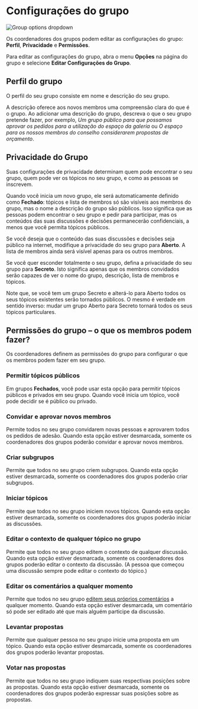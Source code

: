 # Configurações do grupo
 
<img class="screenshot" alt="Group options dropdown" src="edit_group_settings.gif" />
 
Os coordenadores dos grupos podem editar as configurações do grupo: **Perfil**,  **Privacidade** e **Permissões**.
 
Para editar as configurações do grupo, abra o menu **Opções** na página do grupo e selecione **Editar Configurações do Grupo**.
 
## Perfil do grupo
 
O perfil do seu grupo consiste em nome e descrição do seu grupo.
 
A descrição oferece aos novos membros uma compreensão clara do que é o grupo. Ao adicionar uma descrição do grupo, descreva o que o seu grupo pretende fazer, por exemplo, *Um grupo público para que possamos aprovar os pedidos para a utilização do espaço da galeria* ou *O espaço para os nossos membros do conselho considerarem propostas de orçamento*.
 
## Privacidade do Grupo
 
Suas configurações de privacidade determinam quem pode encontrar o seu grupo, quem pode ver os tópicos no seu grupo, e como as pessoas se inscrevem.
 
Quando você inicia um novo grupo, ele será automaticamente definido como **Fechado**: tópicos e lista de membros só são visíveis aos membros do grupo, mas o nome a descrição do grupo são públicos. Isso significa que as pessoas podem encontrar o seu grupo e pedir para participar, mas os conteúdos das suas discussões e decisões permanecerão confidenciais, a menos que você permita tópicos públicos.
 
Se você deseja que o conteúdo das suas discussões e decisões seja público na internet, modifique a privacidade do seu grupo para **Aberto**. A lista de membros ainda será visível apenas para os outros membros.
 
Se você quer esconder totalmente o seu grupo, defina a privacidade do seu grupo para **Secreto**. Isto significa apenas que os membros convidados serão capazes de ver o nome do grupo, descrição, lista de membros e tópicos.
 
Note que, se você tem um grupo Secreto e alterá-lo para Aberto todos os seus tópicos existentes serão tornados públicos. O mesmo é verdade em sentido inverso: mudar um grupo Aberto para Secreto tornará todos os seus tópicos particulares.
 
 
## Permissões do grupo – o que os membros podem fazer?
 
Os coordenadores definem as permissões do grupo para configurar o que os membros podem fazer em seu grupo.
 
### Permitir tópicos públicos
 
Em grupos **Fechados**, você pode usar esta opção para permitir tópicos públicos e privados em seu grupo. Quando você inicia um tópico, você pode decidir se é público ou privado.
 
### Convidar e aprovar novos membros
 
Permite todos no seu grupo convidarem novas pessoas e aprovarem todos os pedidos de adesão. Quando esta opção estiver desmarcada, somente os coordenadores dos grupos poderão convidar e aprovar novos membros.
 
### Criar subgrupos
 
Permite que todos no seu grupo criem subgrupos. Quando esta opção estiver desmarcada, somente os coordenadores dos grupos poderão criar subgrupos.
 
### Iniciar tópicos
 
Permite que todos no seu grupo iniciem novos tópicos. Quando esta opção estiver desmarcada, somente os coordenadores dos grupos poderão iniciar as discussões.
 
### Editar o contexto de qualquer tópico no grupo
 
Permite que todos no seu grupo editem o contexto de qualquer discussão. Quando esta opção estiver desmarcada, somente os coordenadores dos grupos poderão editar o contexto da discussão. (A pessoa que começou uma discussão sempre pode editar o contexto do tópico.)
 
### Editar os comentários a qualquer momento
 
Permite que todos no seu grupo [editem seus próprios comentários](comments.html#editing-a-comment) a qualquer momento. Quando esta opção estiver desmarcada, um comentário só pode ser editado até que mais alguém participe da discussão.
 
### Levantar propostas
 
Permite que qualquer pessoa no seu grupo inicie uma proposta em um tópico. Quando esta opção estiver desmarcada, somente os coordenadores dos grupos poderão levantar propostas.
 
### Votar nas propostas
 
Permite que todos no seu grupo indiquem suas respectivas posições sobre as propostas. Quando esta opção estiver desmarcada, somente os coordenadores dos grupos poderão expressar suas posições sobre as propostas.
